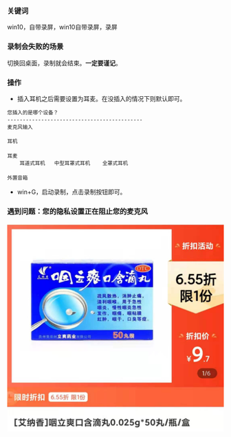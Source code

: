 
### 关键词

win10，自带录屏，win10自带录屏，录屏

### 录制会失败的场景

切换回桌面，录制就会结束。**一定要谨记**。

### 操作

- 插入耳机之后需要设置为耳麦。在没插入的情况下则默认即可。

```txt
您插入的是哪个设备？
--------------------------------------------
麦克风输入

耳机

耳麦
    耳道式耳机   中型耳罩式耳机    全罩式耳机

外置音箱    
```
- win+G，启动录制，点击录制按钮即可。

### 遇到问题：您的隐私设置正在阻止您的麦克风

![](https://github.com/LiangYurong/imageHouse/blob/master/%E5%9B%BE%E7%89%87%E5%BA%93/003.jpg)
